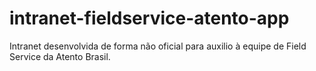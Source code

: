 # intranet-fieldservice-atento-app
Intranet desenvolvida de forma não oficial para auxilio à equipe de Field Service da Atento Brasil.
